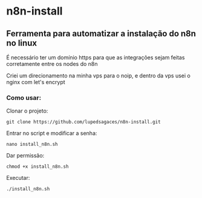 # n8n-install
## Ferramenta para automatizar a instalação do n8n no linux

É necessário ter um domínio https para que as integrações sejam feitas corretamente entre os nodes do n8n

Criei um direcionamento na minha vps para o noip, e dentro da vps usei o nginx com let's encrypt

### Como usar:

Clonar o projeto:

`git clone https://github.com/lupedsagaces/n8n-install.git`

Entrar no script e modificar a senha:

`nano install_n8n.sh`

Dar permissão:

`chmod +x install_n8n.sh`

Executar:

`./install_n8n.sh`
